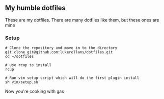 ## My humble dotfiles

These are my dotfiles. There are many dotfiles like them, but these ones are
mine

### Setup
```shell
# Clone the repository and move in to the directory
git clone git@github.com:lukerollans/dotfiles.git
cd ~/dotfiles

# Use rcup to install
rcup

# Run vim setup script which will do the first plugin install
sh vim/setup.sh
```

Now you're cooking with gas
